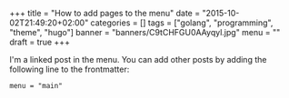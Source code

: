 +++
title = "How to add pages to the menu"
date = "2015-10-02T21:49:20+02:00"
categories = []
tags = ["golang", "programming", "theme", "hugo"]
banner = "banners/C9tCHFGU0AAyqyl.jpg"
menu = ""
draft = true
+++

I'm a linked post in the menu. You can add other posts by adding the following line to the frontmatter:

    menu = "main"